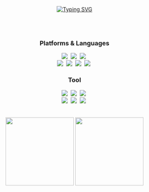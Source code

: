 <div align="center">
  
[![Typing SVG](https://readme-typing-svg.herokuapp.com?font=Oleo+Script&color=58A6FF&size=35&center=true&vCenter=true&width=404&height=53&lines=%E3%80%80%E3%80%80Hi+there%2C+I'm+SungBean.+%E3%80%80%E3%80%80)](https://git.io/typing-svg)
  
</div>
<br><br>


<div align="center">
<h3 textcolor="58A6FF">Platforms & Languages</h3>
 </div>
<div align="center">
  <img src="https://img.shields.io/badge/HTML5-E34F26.svg?&style=flat-round&logo=HTML5&logoColor=white"/></a>&nbsp
  <img src="https://img.shields.io/badge/CSS-1572B6.svg?&style=flat-round&logo=CSS3&logoColor=white"/></a>&nbsp
  <img src="https://img.shields.io/badge/JavaScript-F7DF1E?style=flat-round&logo=JavaScript&logoColor=white"/></a>&nbsp
   <br>
  <img src="https://img.shields.io/badge/Sass-CC6699?style=flat-round&logo=Sass&logoColor=white"/></a>&nbsp 
  <img src="https://img.shields.io/badge/TypeScript-3178C6?style=flat-round&logo=TypeScript&logoColor=white"/></a>&nbsp 
  <img src="https://img.shields.io/badge/React-61DAFB?style=flat-round&logo=react&logoColor=white"/></a>&nbsp
  <img src="https://img.shields.io/badge/Vue-4FC08D?style=flat-round&logo=Vue.js&logoColor=white"/></a>&nbsp
  <br>
</div>


<div align="center">
<h3 textcolor="58A6FF">Tool</h3>
 </div>
<div align="center">
  <img src="https://img.shields.io/badge/Git-F05032.svg?&style=flat-round&logo=Git&logoColor=white"/></a>&nbsp
  <img src="https://img.shields.io/badge/GitHub-181717.svg?&style=flat-round&logo=GitHub3&logoColor=white"/></a>&nbsp
  <img src="https://img.shields.io/badge/GitLab-FC6D26?style=flat-round&logo=GitLab&logoColor=white"/></a>&nbsp
  <br>
  <img src="https://img.shields.io/badge/Slack-4A154B?style=flat-round&logo=Slack&logoColor=white"/></a>&nbsp 
  <img src="https://img.shields.io/badge/Jira-0052CC?style=flat-round&logo=Jira&logoColor=white"/></a>&nbsp 
  <img src="https://img.shields.io/badge/Notion-000000?style=flat-round&logo=Notion&logoColor=white"/></a>&nbsp 
  
  <br>
</div>
<br><br>

<div align="center">
 <img src="https://github-readme-stats.vercel.app/api?username=DDoon&show_icons=true&theme=material-palenight&hide_border=true&bg_color=20232a&icon_color=E3E3E3A8&text_color=fff&title_color=58A6FF&count_private=true" style="height:180px">
 <img src="https://github-readme-stats.vercel.app/api/top-langs/?username=DDoon&layout=compact&theme=react-dark&bg_color=20232a&hide_border=true&line=8A87D0&color=918FE0&title_color=58A6FF&text_color=fff" style="height:180px"/>
</div>




